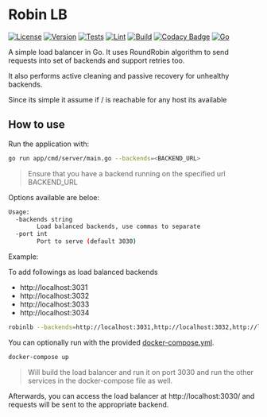 # Robin LB

[![License](https://img.shields.io/github/license/brianlusina/robin-lb)](https://github.com/brianlusina/robin-lb/blob/main/LICENSE)
[![Version](https://img.shields.io/github/v/release/brianlusina/robin-lb?color=%235351FB&label=version)](https://github.com/brianlusina/robin-lb/releases)
[![Tests](https://github.com/BrianLusina/robin-lb/actions/workflows/tests.yml/badge.svg)](https://github.com/BrianLusina/robin-lb/actions/workflows/tests.yml)
[![Lint](https://github.com/BrianLusina/robin-lb/actions/workflows/lint.yml/badge.svg)](https://github.com/BrianLusina/robin-lb/actions/workflows/lint.yml)
[![Build](https://github.com/BrianLusina/robin-lb/actions/workflows/build_app.yml/badge.svg)](https://github.com/BrianLusina/robin-lb/actions/workflows/build_app.yml)
[![Codacy Badge](https://app.codacy.com/project/badge/Grade/b78a2ad36e184c0eb39d5b5bcc721b8b)](https://www.codacy.com/gh/BrianLusina/robin-lb/dashboard?utm_source=github.com&amp;utm_medium=referral&amp;utm_content=BrianLusina/robin-lb&amp;utm_campaign=Badge_Grade)
[![Go](https://img.shields.io/badge/Go-1.18-blue.svg)](https://go.dev/)

A simple load balancer in Go. It uses RoundRobin algorithm to send requests into set of backends and support
retries too.

It also performs active cleaning and passive recovery for unhealthy backends.

Since its simple it assume if / is reachable for any host its available

## How to use

Run the application with:

```bash
go run app/cmd/server/main.go --backends=<BACKEND_URL>
```

> Ensure that you have a backend running on the specified url BACKEND_URL

Options available are beloe:

```bash
Usage:
  -backends string
        Load balanced backends, use commas to separate
  -port int
        Port to serve (default 3030)
```

Example:

To add followings as load balanced backends

- http://localhost:3031
- http://localhost:3032
- http://localhost:3033
- http://localhost:3034

```bash
robinlb --backends=http://localhost:3031,http://localhost:3032,http://localhost:3033,http://localhost:3034
```

You can optionally run with the provided [docker-compose.yml](./docker-compose.yml).

```bash
docker-compose up
```

> Will build the load balancer and run it on port 3030 and run the other services in the docker-compose file as well.

Afterwards, you can access the load balancer at http://localhost:3030/ and requests will be sent to the appropriate backend.
